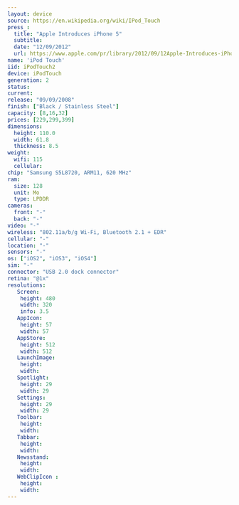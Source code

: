 ```yaml
---
layout: device
source: https://en.wikipedia.org/wiki/IPod_Touch
press_:
  title: "Apple Introduces iPhone 5"
  subtitle:
  date: "12/09/2012"
  url: https://www.apple.com/pr/library/2012/09/12Apple-Introduces-iPhone-5.html
name: 'iPod Touch'
iid: iPodTouch2
device: iPodTouch
generation: 2
status:
current:
release: "09/09/2008"
finish: ["Black / Stainless Steel"]
capacity: [8,16,32]
prices: [229,299,399]
dimensions:
  height: 110.0
  width: 61.8
  thickness: 8.5
weight:
  wifi: 115
  cellular:
chip: "Samsung S5L8720, ARM11, 620 MHz"
ram:
  size: 128
  unit: Mo
  type: LPDDR
cameras:
  front: "-"
  back: "-"
video: "-"
wireless: "802.11a/b/g Wi‑Fi, Bluetooth 2.1 + EDR"
cellular: "-"
location: "-"
sensors: "-"
os: ["iOS2", "iOS3", "iOS4"]
sim: "-"
connector: "USB 2.0 dock connector"
retina: "@1x"
resolutions:
   Screen:
    height: 480
    width: 320
    info: 3.5
   AppIcon:
    height: 57
    width: 57
   AppStore:
    height: 512
    width: 512
   LaunchImage:
    height:
    width:
   Spotlight:
    height: 29
    width: 29
   Settings:
    height: 29
    width: 29
   Toolbar:
    height:
    width:
   Tabbar:
    height:
    width:
   Newsstand:
    height:
    width:
   WebClipIcon :
    height:
    width:
---
```

